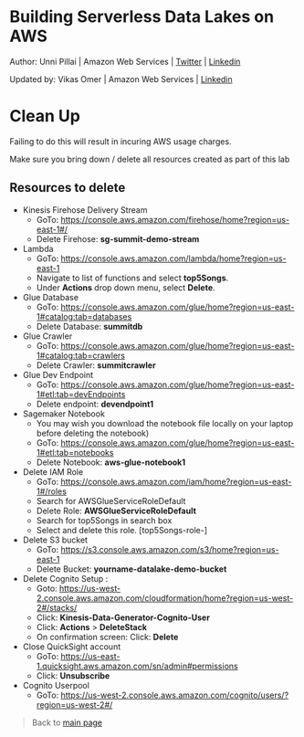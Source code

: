 # Building Serverless Data Lakes on AWS

Author: Unni Pillai | Amazon Web Services | [Twitter](https://twitter.com/unni_k_pillai) | [Linkedin](http://bit.ly/upillai)

Updated by: Vikas Omer | Amazon Web Services | [Linkedin](https://www.linkedin.com/in/vikas-omer/)


# Clean Up

Failing to do this will result in incuring AWS usage charges.

Make sure you bring down / delete all resources created as part of this lab

## Resources to delete
* Kinesis Firehose Delivery Stream
	* GoTo: https://console.aws.amazon.com/firehose/home?region=us-east-1#/
	* Delete Firehose:  **sg-summit-demo-stream**
* Lambda
	* GoTo: https://console.aws.amazon.com/lambda/home?region=us-east-1
	* Navigate to list of functions and select **top5Songs**.
	* Under **Actions** drop down menu, select **Delete**.
* Glue Database
	* GoTo: https://console.aws.amazon.com/glue/home?region=us-east-1#catalog:tab=databases
	* Delete Database: **summitdb**
* Glue Crawler
	* GoTo: https://console.aws.amazon.com/glue/home?region=us-east-1#catalog:tab=crawlers
	* Delete Crawler: **summitcrawler**
* Glue Dev Endpoint
	* GoTo: https://console.aws.amazon.com/glue/home?region=us-east-1#etl:tab=devEndpoints
	* Delete endpoint: **devendpoint1**
* Sagemaker Notebook
	* You may wish you download the notebook file locally on your laptop before deleting the notebook)
	* GoTo: https://console.aws.amazon.com/glue/home?region=us-east-1#etl:tab=notebooks
	* Delete Notebook: **aws-glue-notebook1**
* Delete IAM Role
	* GoTo: https://console.aws.amazon.com/iam/home?region=us-east-1#/roles
	* Search for AWSGlueServiceRoleDefault
	* Delete Role: **AWSGlueServiceRoleDefault**
	* Search for top5Songs in search box 
	* Select and delete this role. [top5Songs-role-<id>]
* Delete S3 bucket
	* GoTo: https://s3.console.aws.amazon.com/s3/home?region=us-east-1
	* Delete Bucket: **yourname-datalake-demo-bucket**
* Delete Cognito Setup :
	* Goto: https://us-west-2.console.aws.amazon.com/cloudformation/home?region=us-west-2#/stacks/
	* Click: **Kinesis-Data-Generator-Cognito-User**
	* Click: **Actions** > **DeleteStack**
	* On confirmation screen: Click: **Delete**
* Close QuickSight account
	* GoTo: https://us-east-1.quicksight.aws.amazon.com/sn/admin#permissions
	* Click: **Unsubscribe**
* Cognito Userpool
	* GoTo: https://us-west-2.console.aws.amazon.com/cognito/users/?region=us-west-2#/


> Back to [main page](../readme.md)